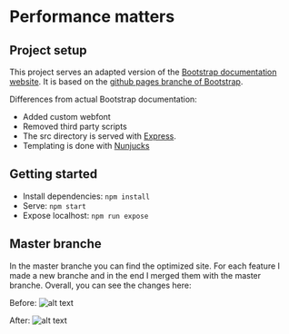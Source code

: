 # Performance matters

## Project setup

This project serves an adapted version of the [Bootstrap documentation website](http://getbootstrap.com/). It is based on the [github pages branche of Bootstrap](https://github.com/twbs/bootstrap/tree/gh-pages).

Differences from actual Bootstrap documentation:

- Added custom webfont
- Removed third party scripts
- The src directory is served with [Express](https://expressjs.com/).
- Templating is done with [Nunjucks](https://mozilla.github.io/nunjucks/)

## Getting started

- Install dependencies: `npm install`
- Serve: `npm start`
- Expose localhost: `npm run expose`

## Master branche
In the master branche you can find the optimized site. For each feature I made a new branche and in the end I merged them with the master branche. Overall, you can see the changes here:

Before:
![alt text](https://github.com/s44s/performance-matters/src/images/overall-before.png "Screen")

After:
![alt text](https://github.com/s44s/performance-matters/src/images/overall-after.png "Screen")
